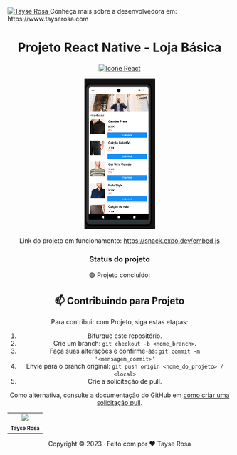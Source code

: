 <a href="https://www.tayserosa.com">
<img src="https://tayserosa.com/wp-content/uploads/2024/08/Topo.png" target="_blank" alt="Tayse Rosa">
</a>
Conheça mais sobre a desenvolvedora em: https://www.tayserosa.com
<div align="center">

# Projeto React Native - Loja Básica
[<img height="148px" width="148px" align="center" alt="Icone React" src="https://skillicons.dev/icons?i=react"/>](https://pt-br.react.dev)

<a href="https://snack.expo.dev/@tayse_rosa/projeto-loja-basica">
<img src="./assets/screen.png" alt="Screen app">
<a>

Link do projeto em funcionamento: https://snack.expo.dev/embed.js
<div align="center">


### Status do projeto

🟢 Projeto concluído:



## 📫 Contribuindo para Projeto

Para contribuir com Projeto, siga estas etapas:

1. Bifurque este repositório.
2. Crie um branch: `git checkout -b <nome_branch>`.
3. Faça suas alterações e confirme-as: `git commit -m '<mensagem_commit>'`
4. Envie para o branch original: `git push origin <nome_do_projeto> / <local>`
5. Crie a solicitação de pull.

Como alternativa, consulte a documentação do GitHub em [como criar uma solicitação pull](https://help.github.com/en/github/collaborating-with-issues-and-pull-requests/creating-a-pull-request).


<table>
  <tr>
    <td align="center">
      <a href="https://github.com/TayseRosa" title="Tayse Code Rosa">
        <img src="https://avatars.githubusercontent.com/u/31596454?v=4" width=115><br>
        <sub>
          <b>Tayse Rosa</b>
        </sub>
      </a>
    </td>
  </tr>
</table>

Copyright :copyright: 2023 · Feito com por ❤️ Tayse Rosa        
